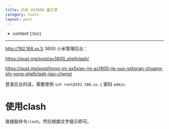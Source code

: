 ```yaml
---
title: 红米 AX3600 备忘录
category: tools
layout: post
---
```

* content
{:toc}

---

http://192.168.xx.1/ 3600 小米管理后台：



https://qust.me/post/ax3600_shellclash/

https://qust.me/post/hong-mi-ax5xiao-mi-ax1800-jie-suo-sshoran-zhuang-shi-yong-shellclash-jiao-cheng/

登录后台的话，需要使用 `ssh root@192.168.xx.1` 密码 `admin`.

# 使用clash

直接敲命令`clash`，然后根据文字提示即可。
